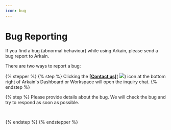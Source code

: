 ```yaml
---
icon: bug
---
```


# Bug Reporting

If you find a bug (abnormal behaviour) while using Arkain, please send a bug report to Arkain.

There are two ways to report a bug:

{% stepper %}
{% step %}
Clicking the [**\[Contact us\]**](https://arkain.channel.io/home)( ![](<../.gitbook/assets/스크린샷 2025-02-24 오후 12.29.48.png>)) icon at the bottom right of Arkain's Dashboard or Workspace will open the inquiry chat.
{% endstep %}

{% step %}
Please provide details about the bug. We will check the bug and try to respond as soon as possible.

<figure><img src="../.gitbook/assets/스크린샷 2025-02-24 오후 12.29.39.png" alt=""><figcaption></figcaption></figure>
{% endstep %}
{% endstepper %}
